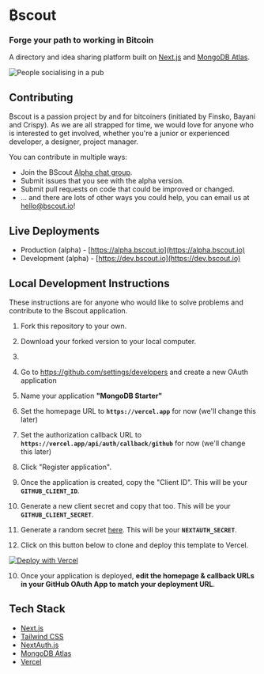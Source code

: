 # ₿scout
### Forge your path to working in Bitcoin

A directory and idea sharing platform built on [Next.js](https://nextjs.org/) and [MongoDB Atlas](https://www.mongodb.com/atlas/database).

![People socialising in a pub](https://www.bscout.io/content/images/size/w960/2024/01/568791_Vibrant-painting-of-young-and-middle-aged-men-and-_xl-1024-v1-0.png)

## Contributing
₿scout is a passion project by and for bitcoiners (initiated by Finsko, Bayani and Crispy). As we are all strapped for time, we would love for anyone who is interested to get involved, whether you're a junior or experienced developer, a designer, project manager.

You can contribute in multiple ways:
- Join the BScout [Alpha chat group](https://t.me/BSCOUTio).
- Submit issues that you see with the alpha version.
- Submit pull requests on code that could be improved or changed.
- ... and there are lots of other ways you could help, you can email us at [hello@bscout.io](mailto:hello@bsout.io)!

## Live Deployments
- Production (alpha) - [https://alpha.bscout.io](https://alpha.bscout.io)
- Development (alpha) - [https://dev.bscout.io](https://dev.bscout.io)

## Local Development Instructions
These instructions are for anyone who would like to solve problems and contribute to the Bscout application.

1. Fork this repository to your own.
2. Download your forked version to your local computer.
3. 

1. Go to https://github.com/settings/developers and create a new OAuth application
2. Name your application **"MongoDB Starter"**
3. Set the homepage URL to **`https://vercel.app`** for now (we'll change this later)
4. Set the authorization callback URL to **`https://vercel.app/api/auth/callback/github`** for now (we'll change this later)
5. Click "Register application".
6. Once the application is created, copy the "Client ID". This will be your **`GITHUB_CLIENT_ID`**.
7. Generate a new client secret and copy that too. This will be your **`GITHUB_CLIENT_SECRET`**.
8. Generate a random secret [here](https://generate-secret.vercel.app/32). This will be your **`NEXTAUTH_SECRET`**.
9. Click on this button below to clone and deploy this template to Vercel.

[![Deploy with Vercel](https://vercel.com/button)](https://vercel.com/new/clone?repository-url=https%3A%2F%2Fgithub.com%2Fvercel%2Fmongodb-starter&project-name=mongodb-nextjs&repository-name=mongodb-nextjs&demo-title=MongoDB%20Developer%20Directory&demo-description=Log%20in%20with%20GitHub%20to%20create%20a%20directory%20of%20contacts.&demo-url=https%3A%2F%2Fmongodb.vercel.app%2F&demo-image=https%3A%2F%2Fmongodb.vercel.app%2Fog.png&integration-ids=oac_jnzmjqM10gllKmSrG0SGrHOH&env=GITHUB_CLIENT_ID,GITHUB_CLIENT_SECRET,NEXTAUTH_SECRET&envDescription=Instructions%20on%20how%20to%20configure%20these%20env%20vars:&envLink=https://github.com/vercel/mongodb-starter/blob/main/.env.example)

10. Once your application is deployed, **edit the homepage & callback URLs in your GitHub OAuth App to match your deployment URL**.

## Tech Stack

- [Next.js](https://nextjs.org/)
- [Tailwind CSS](https://tailwindcss.com/)
- [NextAuth.js](https://next-auth.js.org/)
- [MongoDB Atlas](https://www.mongodb.com/atlas/database)
- [Vercel](https://vercel.com/)
